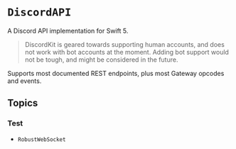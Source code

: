 # ``DiscordAPI``

A Discord API implementation for Swift 5. 

> DiscordKit is geared towards supporting human accounts,
> and does not work with bot accounts at the moment. Adding
> bot support would not be tough, and might be considered in the future.

Supports most documented REST endpoints, plus most Gateway opcodes and events.

## Topics

### Test

- ``RobustWebSocket``
